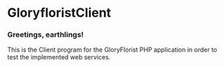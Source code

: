# GloryfloristClient
### Greetings, earthlings!
This is the Client program for the GloryFlorist PHP application in order to test the implemented web services.

